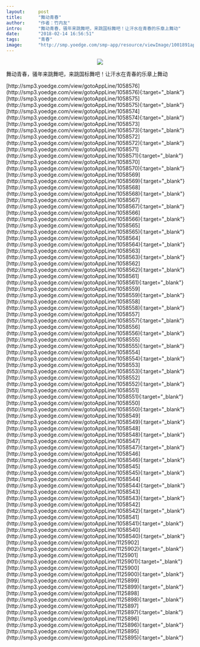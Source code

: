 ```yaml
---
layout:     post
title:      "舞动青春"
author:     "作者：竹内友"
intro:      "舞动青春，骚年来跳舞吧，来跳国标舞吧！让汗水在青春的乐章上舞动"
date:       "2018-02-14 16:56:51"
tags:       "青春"
image:      "http://smp.yoedge.com/smp-app/resource/viewImage/1001891appline.png"
---
```

<div style="text-align: center">
<p><img src="http://smp.yoedge.com/smp-app/resource/viewImage/1001891appline.png"/></p>
</div>
<p class="post-meta">
<span>舞动青春，骚年来跳舞吧，来跳国标舞吧！让汗水在青春的乐章上舞动</span>
</p>
[http://smp3.yoedge.com/view/gotoAppLine/1058576](http://smp3.yoedge.com/view/gotoAppLine/1058576){:target="_blank"}
[http://smp3.yoedge.com/view/gotoAppLine/1058575](http://smp3.yoedge.com/view/gotoAppLine/1058575){:target="_blank"}
[http://smp3.yoedge.com/view/gotoAppLine/1058574](http://smp3.yoedge.com/view/gotoAppLine/1058574){:target="_blank"}
[http://smp3.yoedge.com/view/gotoAppLine/1058573](http://smp3.yoedge.com/view/gotoAppLine/1058573){:target="_blank"}
[http://smp3.yoedge.com/view/gotoAppLine/1058572](http://smp3.yoedge.com/view/gotoAppLine/1058572){:target="_blank"}
[http://smp3.yoedge.com/view/gotoAppLine/1058571](http://smp3.yoedge.com/view/gotoAppLine/1058571){:target="_blank"}
[http://smp3.yoedge.com/view/gotoAppLine/1058570](http://smp3.yoedge.com/view/gotoAppLine/1058570){:target="_blank"}
[http://smp3.yoedge.com/view/gotoAppLine/1058569](http://smp3.yoedge.com/view/gotoAppLine/1058569){:target="_blank"}
[http://smp3.yoedge.com/view/gotoAppLine/1058568](http://smp3.yoedge.com/view/gotoAppLine/1058568){:target="_blank"}
[http://smp3.yoedge.com/view/gotoAppLine/1058567](http://smp3.yoedge.com/view/gotoAppLine/1058567){:target="_blank"}
[http://smp3.yoedge.com/view/gotoAppLine/1058566](http://smp3.yoedge.com/view/gotoAppLine/1058566){:target="_blank"}
[http://smp3.yoedge.com/view/gotoAppLine/1058565](http://smp3.yoedge.com/view/gotoAppLine/1058565){:target="_blank"}
[http://smp3.yoedge.com/view/gotoAppLine/1058564](http://smp3.yoedge.com/view/gotoAppLine/1058564){:target="_blank"}
[http://smp3.yoedge.com/view/gotoAppLine/1058563](http://smp3.yoedge.com/view/gotoAppLine/1058563){:target="_blank"}
[http://smp3.yoedge.com/view/gotoAppLine/1058562](http://smp3.yoedge.com/view/gotoAppLine/1058562){:target="_blank"}
[http://smp3.yoedge.com/view/gotoAppLine/1058561](http://smp3.yoedge.com/view/gotoAppLine/1058561){:target="_blank"}
[http://smp3.yoedge.com/view/gotoAppLine/1058559](http://smp3.yoedge.com/view/gotoAppLine/1058559){:target="_blank"}
[http://smp3.yoedge.com/view/gotoAppLine/1058558](http://smp3.yoedge.com/view/gotoAppLine/1058558){:target="_blank"}
[http://smp3.yoedge.com/view/gotoAppLine/1058557](http://smp3.yoedge.com/view/gotoAppLine/1058557){:target="_blank"}
[http://smp3.yoedge.com/view/gotoAppLine/1058556](http://smp3.yoedge.com/view/gotoAppLine/1058556){:target="_blank"}
[http://smp3.yoedge.com/view/gotoAppLine/1058555](http://smp3.yoedge.com/view/gotoAppLine/1058555){:target="_blank"}
[http://smp3.yoedge.com/view/gotoAppLine/1058554](http://smp3.yoedge.com/view/gotoAppLine/1058554){:target="_blank"}
[http://smp3.yoedge.com/view/gotoAppLine/1058553](http://smp3.yoedge.com/view/gotoAppLine/1058553){:target="_blank"}
[http://smp3.yoedge.com/view/gotoAppLine/1058552](http://smp3.yoedge.com/view/gotoAppLine/1058552){:target="_blank"}
[http://smp3.yoedge.com/view/gotoAppLine/1058551](http://smp3.yoedge.com/view/gotoAppLine/1058551){:target="_blank"}
[http://smp3.yoedge.com/view/gotoAppLine/1058550](http://smp3.yoedge.com/view/gotoAppLine/1058550){:target="_blank"}
[http://smp3.yoedge.com/view/gotoAppLine/1058549](http://smp3.yoedge.com/view/gotoAppLine/1058549){:target="_blank"}
[http://smp3.yoedge.com/view/gotoAppLine/1058548](http://smp3.yoedge.com/view/gotoAppLine/1058548){:target="_blank"}
[http://smp3.yoedge.com/view/gotoAppLine/1058547](http://smp3.yoedge.com/view/gotoAppLine/1058547){:target="_blank"}
[http://smp3.yoedge.com/view/gotoAppLine/1058546](http://smp3.yoedge.com/view/gotoAppLine/1058546){:target="_blank"}
[http://smp3.yoedge.com/view/gotoAppLine/1058545](http://smp3.yoedge.com/view/gotoAppLine/1058545){:target="_blank"}
[http://smp3.yoedge.com/view/gotoAppLine/1058544](http://smp3.yoedge.com/view/gotoAppLine/1058544){:target="_blank"}
[http://smp3.yoedge.com/view/gotoAppLine/1058543](http://smp3.yoedge.com/view/gotoAppLine/1058543){:target="_blank"}
[http://smp3.yoedge.com/view/gotoAppLine/1058542](http://smp3.yoedge.com/view/gotoAppLine/1058542){:target="_blank"}
[http://smp3.yoedge.com/view/gotoAppLine/1058541](http://smp3.yoedge.com/view/gotoAppLine/1058541){:target="_blank"}
[http://smp3.yoedge.com/view/gotoAppLine/1058540](http://smp3.yoedge.com/view/gotoAppLine/1058540){:target="_blank"}
[http://smp3.yoedge.com/view/gotoAppLine/1125902](http://smp3.yoedge.com/view/gotoAppLine/1125902){:target="_blank"}
[http://smp3.yoedge.com/view/gotoAppLine/1125901](http://smp3.yoedge.com/view/gotoAppLine/1125901){:target="_blank"}
[http://smp3.yoedge.com/view/gotoAppLine/1125900](http://smp3.yoedge.com/view/gotoAppLine/1125900){:target="_blank"}
[http://smp3.yoedge.com/view/gotoAppLine/1125899](http://smp3.yoedge.com/view/gotoAppLine/1125899){:target="_blank"}
[http://smp3.yoedge.com/view/gotoAppLine/1125898](http://smp3.yoedge.com/view/gotoAppLine/1125898){:target="_blank"}
[http://smp3.yoedge.com/view/gotoAppLine/1125897](http://smp3.yoedge.com/view/gotoAppLine/1125897){:target="_blank"}
[http://smp3.yoedge.com/view/gotoAppLine/1125896](http://smp3.yoedge.com/view/gotoAppLine/1125896){:target="_blank"}
[http://smp3.yoedge.com/view/gotoAppLine/1125895](http://smp3.yoedge.com/view/gotoAppLine/1125895){:target="_blank"}


